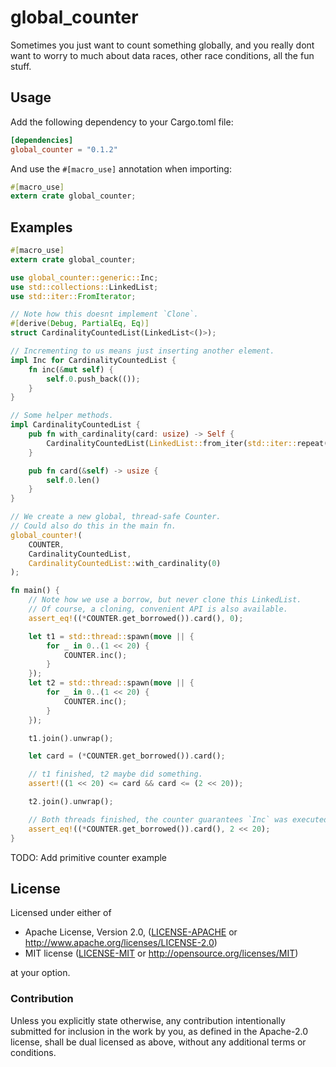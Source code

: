 # global_counter
Sometimes you just want to count something globally, and you really dont want to worry to much about data races, other race conditions, all the fun stuff.

## Usage

Add the following dependency to your Cargo.toml file:

```toml
[dependencies]
global_counter = "0.1.2"
```

And use the `#[macro_use]` annotation when importing:

```rust
#[macro_use]
extern crate global_counter;
```

## Examples

```rust
#[macro_use]
extern crate global_counter;

use global_counter::generic::Inc;
use std::collections::LinkedList;
use std::iter::FromIterator;

// Note how this doesnt implement `Clone`.
#[derive(Debug, PartialEq, Eq)]
struct CardinalityCountedList(LinkedList<()>);

// Incrementing to us means just inserting another element.
impl Inc for CardinalityCountedList {
    fn inc(&mut self) {
        self.0.push_back(());
    }
}

// Some helper methods.
impl CardinalityCountedList {
    pub fn with_cardinality(card: usize) -> Self {
        CardinalityCountedList(LinkedList::from_iter(std::iter::repeat(()).take(card)))
    }

    pub fn card(&self) -> usize {
        self.0.len()
    }
}

// We create a new global, thread-safe Counter.
// Could also do this in the main fn.
global_counter!(
    COUNTER,
    CardinalityCountedList,
    CardinalityCountedList::with_cardinality(0)
);

fn main() {
    // Note how we use a borrow, but never clone this LinkedList.
    // Of course, a cloning, convenient API is also available.
    assert_eq!((*COUNTER.get_borrowed()).card(), 0);

    let t1 = std::thread::spawn(move || {
        for _ in 0..(1 << 20) {
            COUNTER.inc();
        }
    });
    let t2 = std::thread::spawn(move || {
        for _ in 0..(1 << 20) {
            COUNTER.inc();
        }
    });

    t1.join().unwrap();

    let card = (*COUNTER.get_borrowed()).card();

    // t1 finished, t2 maybe did something.
    assert!((1 << 20) <= card && card <= (2 << 20));

    t2.join().unwrap();

    // Both threads finished, the counter guarantees `Inc` was executed 1 << 20 times.
    assert_eq!((*COUNTER.get_borrowed()).card(), 2 << 20);
}
```

TODO: Add primitive counter example

## License

Licensed under either of

 * Apache License, Version 2.0, ([LICENSE-APACHE](LICENSE-APACHE) or http://www.apache.org/licenses/LICENSE-2.0)
 * MIT license ([LICENSE-MIT](LICENSE-MIT) or http://opensource.org/licenses/MIT)

at your option.

### Contribution

Unless you explicitly state otherwise, any contribution intentionally submitted
for inclusion in the work by you, as defined in the Apache-2.0 license, shall be dual licensed as above, without any
additional terms or conditions.
